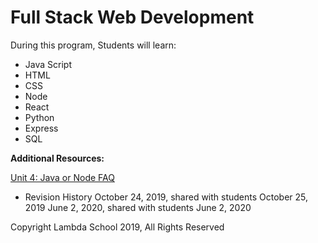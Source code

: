 # Full Stack Web Development

During this program, Students will learn:

- Java Script
- HTML
- CSS
- Node
- React
- Python
- Express
- SQL

**Additional Resources:**

[Unit 4: Java or Node FAQ](https://www.notion.so/FAQs-9ff6775db21e45c7a97c2cd564a63205)

- Revision History
  October 24, 2019, shared with students October 25, 2019
  June 2, 2020, shared with students June 2, 2020

Copyright Lambda School 2019, All Rights Reserved
